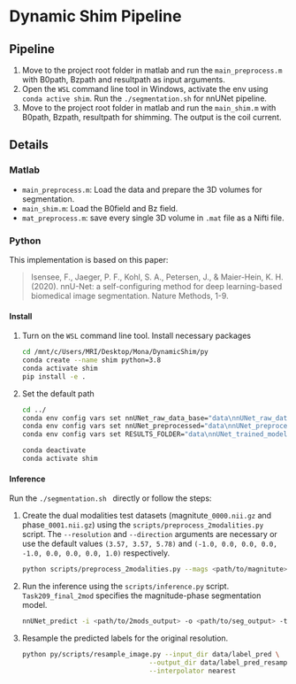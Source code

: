# Dynamic Shim Pipeline

## Pipeline
1. Move to the project root folder in matlab and run the `main_preprocess.m` with B0path, Bzpath and resultpath as input arguments.
2. Open the `WSL` command line tool in Windows, activate the env using `conda active shim`. Run the `./segmentation.sh` for nnUNet pipeline.
1. Move to the project root folder in matlab and run the `main_shim.m` with B0path, Bzpath, resultpath for shimming. The output is the coil current.
   
## Details
### Matlab
+ `main_preprocess.m`: Load the data and prepare the 3D volumes for segmentation.
+ `main_shim.m`: Load the B0field and Bz field.
+ `mat_preprocess.m`: save every single 3D volume in `.mat` file as a Nifti file.


### Python
This implementation is based on this paper:
> Isensee, F., Jaeger, P. F., Kohl, S. A., Petersen, J., & Maier-Hein, K. H. (2020). nnU-Net: a self-configuring method for deep learning-based biomedical image segmentation. Nature Methods, 1-9.

#### Install
1. Turn on the `WSL` command line tool. Install necessary packages
    ```bash
    cd /mnt/c/Users/MRI/Desktop/Mona/DynamicShim/py
    conda create --name shim python=3.8
    conda activate shim
    pip install -e .
    ```
2. Set the default path
    ```bash
    cd ../
    conda env config vars set nnUNet_raw_data_base="data\nnUNet_raw_data_base"
    conda env config vars set nnUNet_preprocessed="data\nnUNet_preprocessed"
    conda env config vars set RESULTS_FOLDER="data\nnUNet_trained_models"

    conda deactivate
    conda activate shim
    ```
    

#### Inference
Run the `./segmentation.sh ` directly or follow the steps:
1. Create the dual modalities test datasets (magnitute`_0000.nii.gz` and phase`_0001.nii.gz`) using the `scripts/preprocess_2modalities.py` script. The `--resolution` and `--direction` arguments are necessary or use the default values `(3.57, 3.57, 5.78)` and `(-1.0, 0.0, 0.0, 0.0, -1.0, 0.0, 0.0, 0.0, 1.0)` respectively.
    ```bash
    python scripts/preprocess_2modalities.py --mags <path/to/magnitute> --phases <path/to/phase> --masks <path/to/mask> --out <path/to/2mods_output> --resolution res --direction dir
    ```
2. Run the inference using the `scripts/inference.py` script. `Task209_final_2mod` specifies the magnitude-phase segmentation model.
    ```bash
    nnUNet_predict -i <path/to/2mods_output> -o <path/to/seg_output> -tr nnUNetTrainerV2 -ctr nnUNetTrainerV2CascadeFullRes -m 3d_fullres -p nnUNetPlansv2.1 -t Task209_final_2mod
    ```
3. Resample the predicted labels for the original resolution.
    ```bash
    python py/scripts/resample_image.py --input_dir data/label_pred \
                                    --output_dir data/label_pred_resample \
                                    --interpolator nearest
    ```